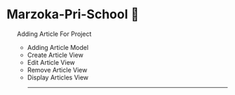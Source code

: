 #  Marzoka-Pri-School 🥇
<ol> Adding Article For Project
    <ul>
      <li>Adding Article Model</li>
      <li>Create Article View</li>
      <li> Edit Article View </li>
      <li> Remove Article View </li>
      <li> Display Articles View</li>
  </ul>
  <ol/>
  <hr/>
